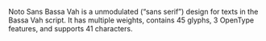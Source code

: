 Noto Sans Bassa Vah is a unmodulated (“sans serif”) design for texts in the Bassa Vah script. It has multiple weights, contains 45 glyphs, 3 OpenType features, and supports 41 characters.